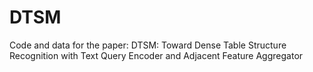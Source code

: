 # DTSM
Code and data for the paper: DTSM: Toward Dense Table Structure Recognition with Text Query Encoder and Adjacent Feature Aggregator
